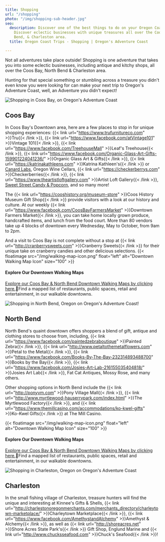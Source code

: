 ```yaml
---
title: Shopping
url: "/shopping"
photo: "/img/shopping-sub-header.jpg"
seo:
  description: Discover one of the best things to do on your Oregon Coast trip - shopping!
    Discover eclectic businesses with unique treasures all over the Coos Bay, North
    Bend, & Charleston area.
  title: Oregon Coast Trips - Shopping | Oregon's Adventure Coast

---
```

Not all adventures take place outside! Shopping is one adventure that takes you into some eclectic businesses, including antique and kitchy shops, all over the Coos Bay, North Bend & Charleston area.

Hunting for that special something or stumbling across a treasure you didn't even know you were looking for can make your next trip to Oregon's Adventure Coast, well, an Adventure you didn't expect!

<div class="margin-30px-top"></div>

![Shopping in Coos Bay, on Oregon's Adventure Coast](/img/shopping-page-coos-bay.jpg)

## Coos Bay

In Coos Bay's Downtown area, here are a few places to stop in for unique shopping experiences: {{< link url="https://www.trufurnitureco.com" >}}Tru{{< /link >}}, {{< link url="https://www.facebook.com/atVintage101" >}}Vintage 101{{< /link >}}, {{< link url="https://www.facebook.com/TreehouseMall" >}}Leaf's Treehouse{{< /link >}}, {{< link url="https://www.facebook.com/Organic-Glass-Art-Gifts-159901224041236/" >}}Organic Glass Art & Gifts{{< /link >}}, {{< link url="https://katrinakathleens.com" >}}Katrina Kathleen's{{< /link >}} or [Canard Labs](https://www.canardlabs.com), Oregon Wine Cellars, {{< link url="https://checkerberrys.com" >}}Checkerberries{{< /link >}}, {{< link url="https://www.theartistloftgallery.com" >}}Artist Loft Gallery{{< /link >}}, [Sweet Street Candy & Popcorn](https://www.facebook.com/sweetstreetpopcornshop/), and so many more!

The {{< link url="https://cooshistory.org/museum-store" >}}Coos History Museum Gift Shop{{< /link >}} provide visitors with a look at our history and culture. At our weekly {{< link url="https://www.facebook.com/CoosBayFarmersMarket" >}}Downtown Farmers Market{{< /link >}}, you can take home locally grown produce, handcrafted items, and lunch from the food court. More than 80 vendors take up 4 blocks of downtown every Wednesday, May to October, from 9am to 2pm.

And a visit to Coos Bay is not complete without a stop at {{< link url="http://cranberrysweets.com" >}}Cranberry Sweets{{< /link >}} for their unique take on cranberry candies and other delicious selections.
{{< floatimage src="/img/walking-map-icon.png" float="left" alt="Downtown Walking Map Icon" size="100" >}}

#### Explore Our Downtown Walking Maps

[Explore our Coos Bay & North Bend Downtown Walking Maps by clicking here.](/img/walking-map-cbnb.pdf)Find a mapped list of restaurants, public spaces, retail and entertainment, in our walkable downtowns.

<div class="margin-50px-top"></div>

![Shopping in North Bend, Oregon on Oregon's Adventure Coast!](/img/shopping-north-bend.jpg)

## North Bend

North Bend's quaint downtown offers shoppers a blend of gift, antique and clothing stores to choose from, including, {{< link url="https://www.facebook.com/paintedzebraboutique" >}}Painted Zebra{{< /link >}}, {{< link url="http://www.petaltothemetalflowers.com" >}}Petal to the Metal{{< /link >}}, {{< link url="https://www.facebook.com/Books-By-The-Bay-232314893488700" >}}Books by the Bay{{< /link >}}, {{< link url="https://www.facebook.com/Josies-Art-Lab-216155035404818/" >}}Josies Art Lab{{< /link >}}, Fat Cat Antiques, Mossy Rose, and many others.

Other shopping options in North Bend include the {{< link url="http://ponyvm.com" >}}Pony Village Mall{{< /link >}}, {{< link url="http://www.myrtlewood-hauserrvpark.com/index.html" >}}The Myrtlewood Factory{{< /link >}}, and {{< link url="https://www.themillcasino.com/accommodations/ko-kwel-gifts" >}}Ko-Kwel Gifts{{< /link >}} at The Mill Casino.

{{< floatimage src="/img/walking-map-icon.png" float="left" alt="Downtown Walking Map Icon" size="100" >}}

#### Explore Our Downtown Walking Maps

[Explore our Coos Bay & North Bend Downtown Walking Maps by clicking here.](/img/walking-map-cbnb.pdf)Find a mapped list of restaurants, public spaces, retail and entertainment, in our walkable downtowns.

<div class="margin-50px-top"></div>

![Shopping in Charleston, Oregon on Oregon's Adventure Coast](/img/shopping-chaleston.jpg)

## Charleston

In the small fishing village of Charleston, treasure hunters will find the unique and interesting at Kinnee's Gifts & Shells, {{< link url="http://charlestonoregonmerchants.com/merchants_directory/charleytown-marketplace/" >}}Charleytown Marketplace{{< /link >}}, {{< link url="https://www.facebook.com/AmethystandAlchemy" >}}Amethyst & Alchemy{{< /link >}}, as well as {{< link url="http://shoreacres.net" >}}Shore Acres State Park's{{< /link >}} Gift Shop, Englund Marine and {{< link url="http://www.chucksseafood.com" >}}Chuck's Seafood{{< /link >}}!